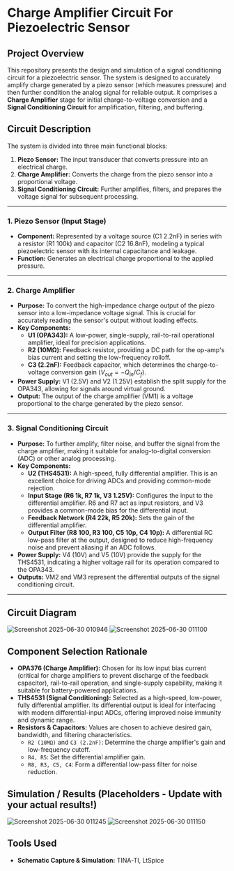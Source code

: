 # Charge Amplifier Circuit For Piezoelectric Sensor

## Project Overview

This repository presents the design and simulation of a signal conditioning circuit for a piezoelectric sensor. The system is designed to accurately amplify charge generated by a piezo sensor (which measures pressure) and then further condition the analog signal for reliable output. It comprises a **Charge Amplifier** stage for initial charge-to-voltage conversion and a **Signal Conditioning Circuit** for amplification, filtering, and buffering.

## Circuit Description

The system is divided into three main functional blocks:

1.  **Piezo Sensor:** The input transducer that converts pressure into an electrical charge.
2.  **Charge Amplifier:** Converts the charge from the piezo sensor into a proportional voltage.
3.  **Signal Conditioning Circuit:** Further amplifies, filters, and prepares the voltage signal for subsequent processing.

---

### 1. Piezo Sensor (Input Stage)

* **Component:** Represented by a voltage source (C1 2.2nF) in series with a resistor (R1 100k) and capacitor (C2 16.8nF), modeling a typical piezoelectric sensor with its internal capacitance and leakage.
* **Function:** Generates an electrical charge proportional to the applied pressure.

---

### 2. Charge Amplifier

* **Purpose:** To convert the high-impedance charge output of the piezo sensor into a low-impedance voltage signal. This is crucial for accurately reading the sensor's output without loading effects.
* **Key Components:**
    * **U1 (OPA343):** A low-power, single-supply, rail-to-rail operational amplifier, ideal for precision applications.
    * **R2 (10MΩ):** Feedback resistor, providing a DC path for the op-amp's bias current and setting the low-frequency rolloff.
    * **C3 (2.2nF):** Feedback capacitor, which determines the charge-to-voltage conversion gain ($V_{out} = -Q_{in} / C_f$).
* **Power Supply:** V1 (2.5V) and V2 (1.25V) establish the split supply for the OPA343, allowing for signals around virtual ground.
* **Output:** The output of the charge amplifier (VM1) is a voltage proportional to the charge generated by the piezo sensor.

---

### 3. Signal Conditioning Circuit

* **Purpose:** To further amplify, filter noise, and buffer the signal from the charge amplifier, making it suitable for analog-to-digital conversion (ADC) or other analog processing.
* **Key Components:**
    * **U2 (THS4531):** A high-speed, fully differential amplifier. This is an excellent choice for driving ADCs and providing common-mode rejection.
    * **Input Stage (R6 1k, R7 1k, V3 1.25V):** Configures the input to the differential amplifier. R6 and R7 act as input resistors, and V3 provides a common-mode bias for the differential input.
    * **Feedback Network (R4 22k, R5 20k):** Sets the gain of the differential amplifier.
    * **Output Filter (R8 100, R3 100, C5 10p, C4 10p):** A differential RC low-pass filter at the output, designed to reduce high-frequency noise and prevent aliasing if an ADC follows.
* **Power Supply:** V4 (10V) and V5 (10V) provide the supply for the THS4531, indicating a higher voltage rail for its operation compared to the OPA343.
* **Outputs:** VM2 and VM3 represent the differential outputs of the signal conditioning circuit.

---

## Circuit Diagram

![Screenshot 2025-06-30 010946](https://github.com/user-attachments/assets/2f73c998-eae4-41a7-9da9-45e5690da68f)
![Screenshot 2025-06-30 011100](https://github.com/user-attachments/assets/8ed8a00a-a397-4ad8-8b51-3b49ca900f1c)




## Component Selection Rationale

* **OPA376 (Charge Amplifier):** Chosen for its low input bias current (critical for charge amplifiers to prevent discharge of the feedback capacitor), rail-to-rail operation, and single-supply capability, making it suitable for battery-powered applications.
* **THS4531 (Signal Conditioning):** Selected as a high-speed, low-power, fully differential amplifier. Its differential output is ideal for interfacing with modern differential-input ADCs, offering improved noise immunity and dynamic range.
* **Resistors & Capacitors:** Values are chosen to achieve desired gain, bandwidth, and filtering characteristics.
    * `R2 (10MΩ)` and `C3 (2.2nF)`: Determine the charge amplifier's gain and low-frequency cutoff.
    * `R4, R5`: Set the differential amplifier gain.
    * `R8, R3, C5, C4`: Form a differential low-pass filter for noise reduction.

## Simulation / Results (Placeholders - **Update with your actual results!**)
![Screenshot 2025-06-30 011245](https://github.com/user-attachments/assets/3ace9658-2a61-4b85-a03b-cff2d44a7690)
![Screenshot 2025-06-30 011150](https://github.com/user-attachments/assets/9c753204-0d87-495e-8e76-07f925786499)

## Tools Used

* **Schematic Capture & Simulation:** TINA-TI, LtSpice
